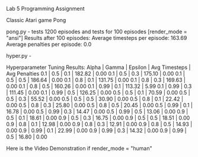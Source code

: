 Lab 5 Programming Assignment

Classic Atari game Pong

pong.py - tests 1200 episodes and tests for 100 episodes [render_mode = "ansi"]
Results after 100 episodes:
Average timesteps per episode: 163.69
Average penalties per episode: 0.0


hyper.py - 

Hyperparameter Tuning Results:
Alpha | Gamma | Epsilon | Avg Timesteps | Avg Penalties
0.1   | 0.5   | 0.1     | 182.82         | 0.00
0.1   | 0.5   | 0.3     | 175.10         | 0.00
0.1   | 0.5   | 0.5     | 186.64         | 0.00
0.1   | 0.8   | 0.1     | 131.75         | 0.00
0.1   | 0.8   | 0.3     | 169.63         | 0.00
0.1   | 0.8   | 0.5     | 160.26         | 0.00
0.1   | 0.99  | 0.1     | 113.32         | 5.99
0.1   | 0.99  | 0.3     | 111.45         | 0.00
0.1   | 0.99  | 0.5     | 126.25         | 0.00
0.5   | 0.5   | 0.1     | 70.59          | 0.00
0.5   | 0.5   | 0.3     | 55.52          | 0.00
0.5   | 0.5   | 0.5     | 30.90          | 0.00
0.5   | 0.8   | 0.1     | 22.42          | 0.00
0.5   | 0.8   | 0.3     | 25.80          | 0.00
0.5   | 0.8   | 0.5     | 20.45          | 0.00
0.5   | 0.99  | 0.1     | 16.78          | 0.00
0.5   | 0.99  | 0.3     | 14.47          | 0.00
0.5   | 0.99  | 0.5     | 13.06          | 0.00
0.9   | 0.5   | 0.1     | 18.61          | 0.00
0.9   | 0.5   | 0.3     | 16.75          | 0.00
0.9   | 0.5   | 0.5     | 18.51          | 0.00
0.9   | 0.8   | 0.1     | 12.98          | 0.00
0.9   | 0.8   | 0.3     | 12.91          | 0.00
0.9   | 0.8   | 0.5     | 14.93          | 0.00
0.9   | 0.99  | 0.1     | 22.99          | 0.00
0.9   | 0.99  | 0.3     | 14.32          | 0.00
0.9   | 0.99  | 0.5     | 16.80          | 0.00






Here is the Video Demonstration if render_mode = "human"
